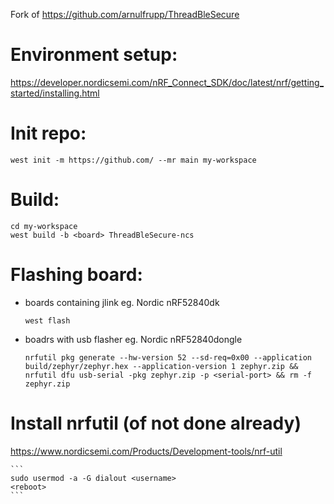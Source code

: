 Fork of https://github.com/arnulfrupp/ThreadBleSecure

Environment setup:
==================
https://developer.nordicsemi.com/nRF_Connect_SDK/doc/latest/nrf/getting_started/installing.html

Init repo:
==========

```
west init -m https://github.com/ --mr main my-workspace
```

Build:
======

```
cd my-workspace
west build -b <board> ThreadBleSecure-ncs
```

Flashing board:
===============
- boards containing jlink eg. Nordic nRF52840dk

    ```
    west flash
    ```

- boadrs with usb flasher eg. Nordic nRF52840dongle

    ```
    nrfutil pkg generate --hw-version 52 --sd-req=0x00 --application build/zephyr/zephyr.hex --application-version 1 zephyr.zip && nrfutil dfu usb-serial -pkg zephyr.zip -p <serial-port> && rm -f zephyr.zip
    ```


Install nrfutil (of not done already)
=====================================

https://www.nordicsemi.com/Products/Development-tools/nrf-util

    ```
    sudo usermod -a -G dialout <username>
    <reboot>
    ```

